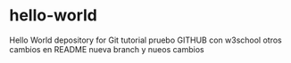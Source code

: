 # hello-world
Hello World depository for Git tutorial
pruebo GITHUB con w3school
otros cambios en README
nueva branch y nueos cambios